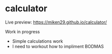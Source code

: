 # calculator

Live preview: https://miken29.github.io/calculator/

Work in progress

- Simple calculations work
- I need to workout how to impliment BODMAS
